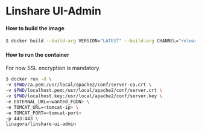 # Linshare UI-Admin

#### How to build the image

```bash
$ docker build --build-arg VERSION="LATEST" --build-arg CHANNEL="releases" --build-arg EXT="com" -t linagora/linshare-ui-admin:latest .
```

#### How to run the container

For now SSL encryption is mandatory.

```bash
$ docker run -d \
-v $PWD/ca.pem:/usr/local/apache2/conf/server-ca.crt \
-v $PWD/localhost.pem:/usr/local/apache2/conf/server.crt \
-v $PWD/localhost.key:/usr/local/apache2/conf/server.key \
-e EXTERNAL_URL=<wanted_FQDN> \
-e TOMCAT_URL=<tomcat-ip> \
-e TOMCAT_PORT=<tomcat-port>
-p 443:443 \
linagora/linshare-ui-admin
```
